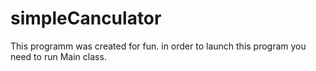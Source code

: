 # simpleCanculator
This programm was created for fun.
in order to launch this program you need to run Main class.

